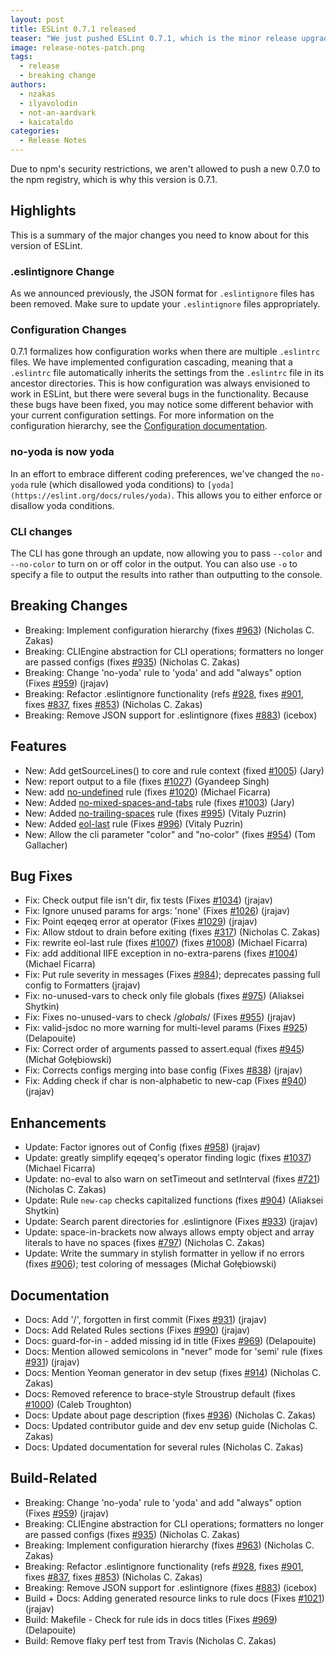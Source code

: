 ```yaml
---
layout: post
title: ESLint 0.7.1 released
teaser: "We just pushed ESLint 0.7.1, which is the minor release upgrade from 0.6.2. Unfortunately, due to an error in the publishing process of 0.6.2, 0.6.2 was initially pushed to npm as 0.7.0. We unpublished 0.7.0 and republished as 0.6.2."
image: release-notes-patch.png
tags:
  - release
  - breaking change
authors:
  - nzakas
  - ilyavolodin
  - not-an-aardvark
  - kaicataldo
categories:
  - Release Notes
---
```


Due to npm's security restrictions, we aren't allowed to push a new 0.7.0 to the npm registry, which is why this version is 0.7.1.

## Highlights

This is a summary of the major changes you need to know about for this version of ESLint.

### .eslintignore Change

As we announced previously, the JSON format for `.eslintignore` files has been removed. Make sure to update your `.eslintignore` files appropriately.

### Configuration Changes

0.7.1 formalizes how configuration works when there are multiple `.eslintrc` files. We have implemented configuration cascading, meaning that a `.eslintrc` file automatically inherits the settings from the `.eslintrc` file in its ancestor directories. This is how configuration was always envisioned to work in ESLint, but there were several bugs in the functionality. Because these bugs have been fixed, you may notice some different behavior with your current configuration settings. For more information on the configuration hierarchy, see the [Configuration documentation](https://eslint.org/docs/user-guide/configuring).

### no-yoda is now yoda

In an effort to embrace different coding preferences, we've changed the `no-yoda` rule (which disallowed yoda conditions) to `[yoda](https://eslint.org/docs/rules/yoda)`. This allows you to either enforce or disallow yoda conditions.

### CLI changes

The CLI has gone through an update, now allowing you to pass `--color` and `--no-color` to turn on or off color in the output. You can also use `-o` to specify a file to output the results into rather than outputting to the console.

## Breaking Changes

* Breaking: Implement configuration hierarchy (fixes [#963](https://github.com/eslint/eslint/issues/963)) (Nicholas C. Zakas)
* Breaking: CLIEngine abstraction for CLI operations; formatters no longer are passed configs (fixes [#935](https://github.com/eslint/eslint/issues/935)) (Nicholas C. Zakas)
* Breaking: Change 'no-yoda' rule to 'yoda' and add "always" option (Fixes [#959](https://github.com/eslint/eslint/issues/959)) (jrajav)
* Breaking: Refactor .eslintignore functionality (refs [#928](https://github.com/eslint/eslint/issues/928), fixes [#901](https://github.com/eslint/eslint/issues/901), fixes [#837](https://github.com/eslint/eslint/issues/837), fixes [#853](https://github.com/eslint/eslint/issues/853)) (Nicholas C. Zakas)
* Breaking: Remove JSON support for .eslintignore (fixes [#883](https://github.com/eslint/eslint/issues/883)) (icebox)

## Features

* New: Add getSourceLines() to core and rule context (fixed [#1005](https://github.com/eslint/eslint/issues/1005)) (Jary)
* New: report output to a file (fixes [#1027](https://github.com/eslint/eslint/issues/1027)) (Gyandeep Singh)
* New: add [no-undefined](https://eslint.org/docs/rules/no-undefined) rule (fixes [#1020](https://github.com/eslint/eslint/issues/1020)) (Michael Ficarra)
* New: Added [no-mixed-spaces-and-tabs](https://eslint.org/docs/rules/no-mixed-spaces-and-tabs) rule (fixes [#1003](https://github.com/eslint/eslint/issues/1003)) (Jary)
* New: Added [no-trailing-spaces](https://eslint.org/docs/rules/no-trailing-spaces) rule (fixes [#995](https://github.com/eslint/eslint/issues/995)) (Vitaly Puzrin)
* New: Added [eol-last](https://eslint.org/docs/rules/eol-last) rule (Fixes [#996](https://github.com/eslint/eslint/issues/996)) (Vitaly Puzrin)
* New: Allow the cli parameter "color" and "no-color" (fixes [#954](https://github.com/eslint/eslint/issues/954)) (Tom Gallacher)

## Bug Fixes

* Fix: Check output file isn't dir, fix tests (Fixes [#1034](https://github.com/eslint/eslint/issues/1034)) (jrajav)
* Fix: Ignore unused params for args: 'none' (Fixes [#1026](https://github.com/eslint/eslint/issues/1026)) (jrajav)
* Fix: Point eqeqeq error at operator (Fixes [#1029](https://github.com/eslint/eslint/issues/1029)) (jrajav)
* Fix: Allow stdout to drain before exiting (fixes [#317](https://github.com/eslint/eslint/issues/317)) (Nicholas C. Zakas)
* Fix: rewrite eol-last rule (fixes [#1007](https://github.com/eslint/eslint/issues/1007)) (fixes [#1008](https://github.com/eslint/eslint/issues/1008)) (Michael Ficarra)
* Fix: add additional IIFE exception in no-extra-parens (fixes [#1004](https://github.com/eslint/eslint/issues/1004)) (Michael Ficarra)
* Fix: Put rule severity in messages (Fixes [#984](https://github.com/eslint/eslint/issues/984)); deprecates passing full config to Formatters (jrajav)
* Fix: no-unused-vars to check only file globals (fixes [#975](https://github.com/eslint/eslint/issues/975)) (Aliaksei Shytkin)
* Fix: Fixes no-unused-vars to check /*globals*/ (Fixes [#955](https://github.com/eslint/eslint/issues/955)) (jrajav)
* Fix: valid-jsdoc no more warning for multi-level params (Fixes [#925](https://github.com/eslint/eslint/issues/925)) (Delapouite)
* Fix: Correct order of arguments passed to assert.equal (fixes [#945](https://github.com/eslint/eslint/issues/945)) (Michał Gołębiowski)
* Fix: Corrects configs merging into base config (Fixes [#838](https://github.com/eslint/eslint/issues/838)) (jrajav)
* Fix: Adding check if char is non-alphabetic to new-cap (Fixes [#940](https://github.com/eslint/eslint/issues/940)) (jrajav)

## Enhancements

* Update: Factor ignores out of Config (fixes [#958](https://github.com/eslint/eslint/issues/958)) (jrajav)
* Update: greatly simplify eqeqeq's operator finding logic (fixes [#1037](https://github.com/eslint/eslint/issues/1037)) (Michael Ficarra)
* Update: no-eval to also warn on setTimeout and setInterval (fixes [#721](https://github.com/eslint/eslint/issues/721)) (Nicholas C. Zakas)
* Update: Rule `new-cap` checks capitalized functions (fixes [#904](https://github.com/eslint/eslint/issues/904)) (Aliaksei Shytkin)
* Update: Search parent directories for .eslintignore (Fixes [#933](https://github.com/eslint/eslint/issues/933)) (jrajav)
* Update: space-in-brackets now always allows empty object and array literals to have no spaces (fixes [#797](https://github.com/eslint/eslint/issues/797)) (Nicholas C. Zakas)
* Update: Write the summary in stylish formatter in yellow if no errors (fixes [#906](https://github.com/eslint/eslint/issues/906)); test coloring of messages (Michał Gołębiowski)

## Documentation

* Docs: Add '/', forgotten in first commit (Fixes [#931](https://github.com/eslint/eslint/issues/931)) (jrajav)
* Docs: Add Related Rules sections (Fixes [#990](https://github.com/eslint/eslint/issues/990)) (jrajav)
* Docs: guard-for-in - added missing id in title (Fixes [#969](https://github.com/eslint/eslint/issues/969)) (Delapouite)
* Docs: Mention allowed semicolons in "never" mode for 'semi' rule (fixes [#931](https://github.com/eslint/eslint/issues/931)) (jrajav)
* Docs: Mention Yeoman generator in dev setup (fixes [#914](https://github.com/eslint/eslint/issues/914)) (Nicholas C. Zakas)
* Docs: Removed reference to brace-style Stroustrup default (fixes [#1000](https://github.com/eslint/eslint/issues/1000)) (Caleb Troughton)
* Docs: Update about page description (fixes [#936](https://github.com/eslint/eslint/issues/936)) (Nicholas C. Zakas)
* Docs: Updated contributor guide and dev env setup guide (Nicholas C. Zakas)
* Docs: Updated documentation for several rules (Nicholas C. Zakas)

## Build-Related

* Breaking: Change 'no-yoda' rule to 'yoda' and add "always" option (Fixes [#959](https://github.com/eslint/eslint/issues/959)) (jrajav)
* Breaking: CLIEngine abstraction for CLI operations; formatters no longer are passed configs (fixes [#935](https://github.com/eslint/eslint/issues/935)) (Nicholas C. Zakas)
* Breaking: Implement configuration hierarchy (fixes [#963](https://github.com/eslint/eslint/issues/963)) (Nicholas C. Zakas)
* Breaking: Refactor .eslintignore functionality (refs [#928](https://github.com/eslint/eslint/issues/928), fixes [#901](https://github.com/eslint/eslint/issues/901), fixes [#837](https://github.com/eslint/eslint/issues/837), fixes [#853](https://github.com/eslint/eslint/issues/853)) (Nicholas C. Zakas)
* Breaking: Remove JSON support for .eslintignore (fixes [#883](https://github.com/eslint/eslint/issues/883)) (icebox)
* Build + Docs: Adding generated resource links to rule docs (Fixes [#1021](https://github.com/eslint/eslint/issues/1021)) (jrajav)
* Build: Makefile - Check for rule ids in docs titles (Fixes [#969](https://github.com/eslint/eslint/issues/969)) (Delapouite)
* Build: Remove flaky perf test from Travis (Nicholas C. Zakas)
